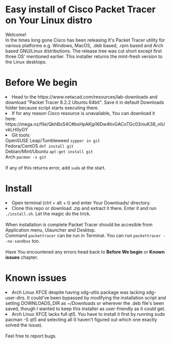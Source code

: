 # Easy install of Cisco Packet Tracer on Your Linux distro 
Welcome!</br>
In the times long gone Cisco has been releasing It's Packet Tracer utility for various platforms e.g. Windows, MacOS, .deb based, .rpm based and Arch based GNU/Linux distributions. The  release tree was cut short except first three OS' mentioned earlier.  This installer returns the mint-fresh version to the Linux desktops. 

# Before We begin
<li>Head to the https://www.netacad.com/resources/lab-downloads and download "Packet Tracer 8.2.2 Ubuntu 64bit". 
Save it in default Downloads folder because script starts executing there.</li>
<li> If for any reason Cisco resource is unavailable, You can download it here:</br>
https://mega.nz/file/QkhBxS4C#bsHpAKjp16Dw4tivGACoTGc03niuK38_nIUvkLH0yGY </li>
<li>Git tools:</li>
OpenSUSE Leap/Tumbleweed
<code>zypper in git</code></br>
Fedora/CentOS
<code>dnf install git</code></br>
Debian/Mint/Ubuntu
<code>apt-get install git</code></br>
Arch
<code>pacman -s git</code></br>
</br>
If any of this returns error, add <code>sudo</code> at the start.

# Install
<li>Open terminal (ctrl + alt + t) and enter Your Downloads/ directory.</li>
<li>Clone this repo or download .zip and extract it there. Enter it and run <code>./install.sh</code>. Let the magic do the trick.</li></br>
When installation is complete Packet Tracer should be accesible from Application menu, Ulauncher and Desktop.
</br>Command <code>packettracer</code> can be run in Terminal. You can run <code>packettracer --no-sandbox</code> too.</br> 
</br>Have You encountered any errors head back to <b>Before We begin</b> or <b>Known issues</b> chapter.

# Known issues
<li>Arch Linux XFCE despite having xdg-utlis package was lacking xdg-user-dirs. It could've been bypassed by modifying the installation script and setting DOWNLOADS_DIR as ~/Downloads or wherever the .deb file's been saved, though I wanted to keep this installer as user-friendly as it could get.</li> 
<li>Arch Linux XFCE lacks full qt5. You have to install it first by running sudo pacman -S qt5 and selecting all (I haven't figured out which one exactly solved the issue).</li>
</br>Feel free to report bugs. 
